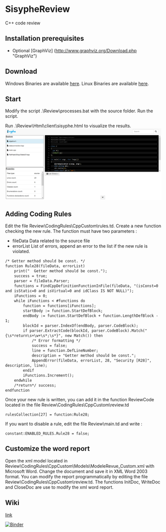 # SisypheReview
C++ code review 

## Installation prerequisites
 * Optional [GraphViz] (http://www.graphviz.org/Download.php "GraphViz") 
 
## Download
Windows Binaries are available [here](https://github.com/tedi21/SisypheReview/blob/master/sisyphe.7z "SisypheReview").
Linux Binaries are available [here](https://github.com/tedi21/SisypheReview/blob/master/sisyphe.tar.gz "SisypheReview").

## Start
Modify the script .\Review\processes.bat with the source folder.
Run the script.

Run .\Review\Html\client\sisyphe.html to visualize the results.
![Sisyphe screenshot](/screen.png "Sisyphe screenshot")

## Adding Coding Rules
Edit the file Review\CodingRules\CppCustom\rules.td.
Create a new function checking the new rule. The function must have two parameters :
 * fileData Data related to the source file
 * errorList List of errors, append an error to the list if the new rule is violated.
```
/* Getter method should be const. */
function Rule28(fileData, errorList)
    print("  Getter method should be const.");
    success = true;
    parser = fileData.Parser;
    functions = FindCppDefinitionFunctionInFile(fileData, "(isConst=0 and isStatic=0 and isVirtual=0 and idClass IS NOT NULL)");
    iFunctions = 0;
    while iFunctions < #functions do
        function = functions[iFunctions];
        startBody := function.StartDefBlock;
        endBody := function.StartDefBlock + function.LengthDefBlock - 1;
        blockId = parser.IndexOf(endBody, parser.CodeBlock);
        if parser.ExtractCode(blockId, parser.CodeBlock).Match("{\s*return\s+\w+\s*;\s*}", new Match()) then
            /* Error formatting */
            success = false;
            line = function.DefLineNumber;
            description = "Getter method should be const.";
            AppendError(fileData, errorList, 28, "Security [R28]", description, line);
        endif
        iFunctions.Increment();
    endwhile
    /*return*/ success;
endfunction
```

Once your new rule is written, you can add it in the function ReviewCode located in the file Review\CodingRules\CppCustom\review.td
```
rulesCollection[27] = function:Rule28;
```

If you want to disable a rule, edit the file Review\main.td and write :
```
constant:ENABLED_RULES.Rule28 = false;
```

## Customize the word report
Open the xml model located in Review\CodingRules\CppCustom\Models\ModeleRevue_Custom.xml with Microsoft Word.
Change the document and save it in XML Word 2003 format.
You can modify the report programmatically by editing the file Review\CodingRules\CppCustom\review.td. The functions InitDoc, WriteDoc and CloseDoc are use to modify the xml word report.

## Wiki
[link](https://github.com/tedi21/SisypheReview/tree/master/Sisyphe/script/Help/wiki/TDScript "Wiki")

[![Binder](https://mybinder.org/badge_logo.svg)](https://mybinder.org/v2/gh/tedi21/SisypheReview/master)
